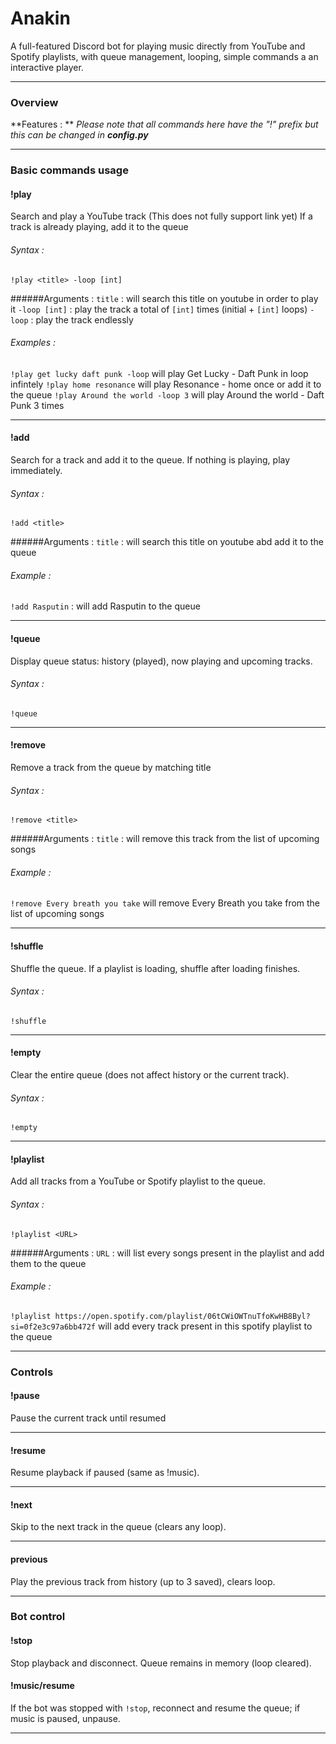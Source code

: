 # Anakin

A full-featured Discord bot for playing music directly from YouTube and Spotify playlists, with queue management, looping, simple commands a an interactive player.

------------


### Overview

**Features : **
*Please note that all commands here have the "!" prefix but this can be changed in __config.py__*

------------

### Basic commands usage
#### !play
Search and play a YouTube track (This does not fully support link yet)
If a track is already playing, add it to the queue

###### Syntax : 
`!play <title> -loop [int]`


######Arguments : 
`title` : will search this title on youtube in order to play it
`-loop [int]` : play the track a total of `[int]` times (initial + `[int]` loops)
`-loop` : play the track endlessly

###### Examples : 

`!play get lucky daft punk -loop` will play Get Lucky - Daft Punk in loop infintely
`!play home resonance` will play Resonance - home once or add it to the queue
`!play Around the world -loop 3` will play Around the world - Daft Punk 3 times


------------

#### !add
Search for a track and add it to the queue. If nothing is playing, play immediately.

###### Syntax : 

`!add <title>`

######Arguments : 
`title` : will search this title on youtube abd add it to the queue

###### Example : 
`!add Rasputin` : will add Rasputin to the queue

------------

#### !queue
Display queue status: history (played), now playing and upcoming tracks.

###### Syntax : 
`!queue`


------------

#### !remove 
Remove a track from the queue by matching title

###### Syntax : 
`!remove <title>`

######Arguments : 
`title` : will remove this track from the list of upcoming songs

###### Example : 
`!remove Every breath you take` will remove Every Breath you take from the list of upcoming songs

------------

#### !shuffle
Shuffle the queue. If a playlist is loading, shuffle after loading finishes.
###### Syntax : 
`!shuffle`

------------

#### !empty
Clear the entire queue (does not affect history or the current track).
###### Syntax : 
`!empty`


------------

#### !playlist
Add all tracks from a YouTube or Spotify playlist to the queue.
###### Syntax : 
`!playlist <URL>`

######Arguments : 
`URL` : will list every songs present in the playlist and add them to the queue

###### Example : 
`!playlist https://open.spotify.com/playlist/06tCWiOWTnuTfoKwHB8Byl?si=0f2e3c97a6bb472f` will add every track present in this spotify playlist to the queue

------------


### Controls 

#### !pause 
Pause the current track until resumed

------------
#### !resume 
Resume playback if paused (same as !music).

------------
#### !next
Skip to the next track in the queue (clears any loop).

------------
#### previous
Play the previous track from history (up to 3 saved), clears loop.

------------
### Bot control

#### !stop
Stop playback and disconnect. Queue remains in memory (loop cleared).

#### !music/resume
If the bot was stopped with `!stop`, reconnect and resume the queue; if music is paused, unpause.

---





















